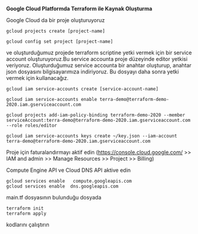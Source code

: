 **Google Cloud Platformda Terraform ile Kaynak Oluşturma**

Google Cloud da bir proje oluşturuyoruz

 ```
 gcloud projects create [project-name]
 
 gcloud config set project [project-name]
 
 ```
ve oluşturduğumuz projede terraform scriptine yetki vermek için bir service account oluşturuyoruz.Bu service accounta proje düzeyinde editor yetkisi veriyoruz. Oluşturduğumuz service accounta bir anahtar oluşturup, anahtar json dosyasını bilgisayarımıza indiriyoruz. Bu dosyayı daha sonra yetki vermek için kullanacağız.

```
gcloud iam service-accounts create [service-account-name] 

gcloud iam service-accounts enable terra-demo@terraform-demo-2020.iam.gserviceaccount.com

gcloud projects add-iam-policy-binding terraform-demo-2020 --member serviceAccount:terra-demo@terraform-demo-2020.iam.gserviceaccount.com --role roles/editor

gcloud iam service-accounts keys create ~/key.json --iam-account terra-demo@terraform-demo-2020.iam.gserviceaccount.com

```
Proje için faturalandırmayı aktif edin (https://console.cloud.google.com/ >> IAM and admin >> Manage Resources >> Project >> Billing)

Compute Engine API ve Cloud DNS API aktive edin
```
gcloud services enable   compute.googleapis.com
gcloud services enable  dns.googleapis.com 

```
main.tf dosyasının bulunduğu dosyada 

```
terraform init 
terraform apply 
```
kodlarını çalıştırın









